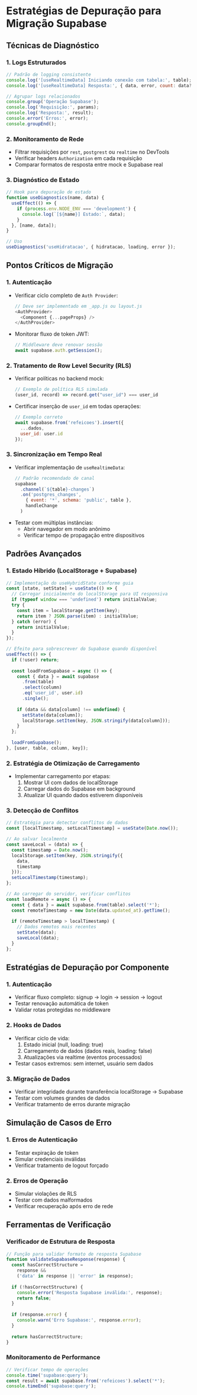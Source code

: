# Estratégias de Depuração para Migração Supabase

## Técnicas de Diagnóstico

### 1. Logs Estruturados
```javascript
// Padrão de logging consistente
console.log('[useRealtimeData] Iniciando conexão com tabela:', table);
console.log('[useRealtimeData] Resposta:', { data, error, count: data?.length });

// Agrupar logs relacionados
console.group('Operação Supabase');
console.log('Requisição:', params);
console.log('Resposta:', result);
console.error('Erros:', error);
console.groupEnd();
```

### 2. Monitoramento de Rede
- Filtrar requisições por `rest`, `postgrest` ou `realtime` no DevTools
- Verificar headers `Authorization` em cada requisição
- Comparar formatos de resposta entre mock e Supabase real

### 3. Diagnóstico de Estado
```javascript
// Hook para depuração de estado
function useDiagnostics(name, data) {
  useEffect(() => {
    if (process.env.NODE_ENV === 'development') {
      console.log(`[${name}] Estado:`, data);
    }
  }, [name, data]);
}

// Uso
useDiagnostics('useHidratacao', { hidratacao, loading, error });
```

## Pontos Críticos de Migração

### 1. Autenticação
- Verificar ciclo completo de `Auth Provider`:
  ```javascript
  // Deve ser implementado em _app.js ou layout.js
  <AuthProvider>
    <Component {...pageProps} />
  </AuthProvider>
  ```
- Monitorar fluxo de token JWT:
  ```javascript
  // Middleware deve renovar sessão
  await supabase.auth.getSession();
  ```

### 2. Tratamento de Row Level Security (RLS)
- Verificar políticas no backend mock:
  ```javascript
  // Exemplo de política RLS simulada
  (user_id, record) => record.get("user_id") === user_id
  ```
- Certificar inserção de `user_id` em todas operações:
  ```javascript
  // Exemplo correto
  await supabase.from('refeicoes').insert({
    ...dados,
    user_id: user.id
  });
  ```

### 3. Sincronização em Tempo Real
- Verificar implementação de `useRealtimeData`:
  ```javascript
  // Padrão recomendado de canal
  supabase
    .channel(`${table}-changes`)
    .on('postgres_changes', 
      { event: '*', schema: 'public', table },
      handleChange
    )
  ```
- Testar com múltiplas instâncias:
  - Abrir navegador em modo anônimo
  - Verificar tempo de propagação entre dispositivos

## Padrões Avançados

### 1. Estado Híbrido (LocalStorage + Supabase)
```javascript
// Implementação do useHybridState conforme guia
const [state, setState] = useState(() => {
  // Carregar inicialmente do localStorage para UI responsiva
  if (typeof window === 'undefined') return initialValue;
  try {
    const item = localStorage.getItem(key);
    return item ? JSON.parse(item) : initialValue;
  } catch (error) {
    return initialValue;
  }
});

// Efeito para sobrescrever do Supabase quando disponível
useEffect(() => {
  if (!user) return;
  
  const loadFromSupabase = async () => {
    const { data } = await supabase
      .from(table)
      .select(column)
      .eq('user_id', user.id)
      .single();
      
    if (data && data[column] !== undefined) {
      setState(data[column]);
      localStorage.setItem(key, JSON.stringify(data[column]));
    }
  };
  
  loadFromSupabase();
}, [user, table, column, key]);
```

### 2. Estratégia de Otimização de Carregamento
- Implementar carregamento por etapas:
  1. Mostrar UI com dados de localStorage
  2. Carregar dados do Supabase em background
  3. Atualizar UI quando dados estiverem disponíveis

### 3. Detecção de Conflitos
```javascript
// Estratégia para detectar conflitos de dados
const [localTimestamp, setLocalTimestamp] = useState(Date.now());

// Ao salvar localmente
const saveLocal = (data) => {
  const timestamp = Date.now();
  localStorage.setItem(key, JSON.stringify({
    data,
    timestamp
  }));
  setLocalTimestamp(timestamp);
};

// Ao carregar do servidor, verificar conflitos
const loadRemote = async () => {
  const { data } = await supabase.from(table).select('*');
  const remoteTimestamp = new Date(data.updated_at).getTime();
  
  if (remoteTimestamp > localTimestamp) {
    // Dados remotos mais recentes
    setState(data);
    saveLocal(data);
  }
};
```

## Estratégias de Depuração por Componente

### 1. Autenticação
- Verificar fluxo completo: signup → login → session → logout
- Testar renovação automática de token
- Validar rotas protegidas no middleware

### 2. Hooks de Dados
- Verificar ciclo de vida:
  1. Estado inicial (null, loading: true)
  2. Carregamento de dados (dados reais, loading: false)
  3. Atualizações via realtime (eventos processados)
- Testar casos extremos: sem internet, usuário sem dados

### 3. Migração de Dados
- Verificar integridade durante transferência localStorage → Supabase
- Testar com volumes grandes de dados
- Verificar tratamento de erros durante migração

## Simulação de Casos de Erro

### 1. Erros de Autenticação
- Testar expiração de token
- Simular credenciais inválidas
- Verificar tratamento de logout forçado

### 2. Erros de Operação
- Simular violações de RLS
- Testar com dados malformados
- Verificar recuperação após erro de rede

## Ferramentas de Verificação

### Verificador de Estrutura de Resposta
```javascript
// Função para validar formato de resposta Supabase
function validateSupabaseResponse(response) {
  const hasCorrectStructure = 
    response && 
    ('data' in response || 'error' in response);
    
  if (!hasCorrectStructure) {
    console.error('Resposta Supabase inválida:', response);
    return false;
  }
  
  if (response.error) {
    console.warn('Erro Supabase:', response.error);
  }
  
  return hasCorrectStructure;
}
```

### Monitoramento de Performance
```javascript
// Verificar tempo de operações
console.time('supabase:query');
const result = await supabase.from('refeicoes').select('*');
console.timeEnd('supabase:query');
``` 